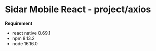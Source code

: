 # Sidar Mobile React - project/axios

**Requirement**
- react native 0.69.1
- npm 8.13.2
- node 16.16.0